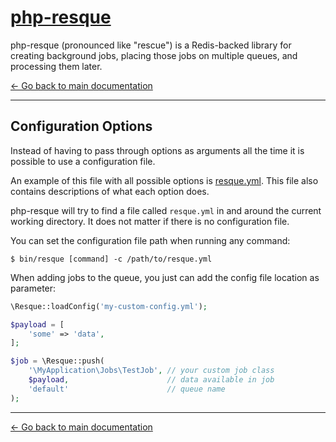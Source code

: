 # [php-resque](https://github.com/mjphaynes/php-resque)

php-resque (pronounced like "rescue") is a Redis-backed library for creating
background jobs, placing those jobs on multiple queues, and processing them later.

[← Go back to main documentation](https://github.com/mjphaynes/php-resque)

---

## Configuration Options

Instead of having to pass through options as arguments all the time it is possible to use
a configuration file.

An example of this file with all possible options is [resque.yml](../resque.yml).
This file also contains descriptions of what each option does.

php-resque will try to find a file called `resque.yml` in and around the current working directory.
It does not matter if there is no configuration file.

You can set the configuration file path when running any command:

```
$ bin/resque [command] -c /path/to/resque.yml
```

When adding jobs to the queue, you just can add the config file location as parameter:

```php
\Resque::loadConfig('my-custom-config.yml');

$payload = [
    'some' => 'data',
];

$job = \Resque::push(
    '\MyApplication\Jobs\TestJob', // your custom job class
    $payload,                      // data available in job
    'default'                      // queue name
);
```

---

[← Go back to main documentation](https://github.com/mjphaynes/php-resque)
